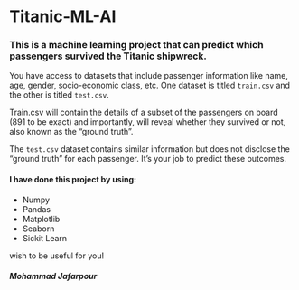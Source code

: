 # Titanic-ML-AI
### This is a machine learning project that can predict which passengers survived the Titanic shipwreck. 

You have access to datasets that include passenger information like name, age, gender, socio-economic class, etc. One dataset is titled `train.csv` and the other is titled `test.csv`.

Train.csv will contain the details of a subset of the passengers on board (891 to be exact) and importantly, will reveal whether they survived or not, also known as the “ground truth”.

The `test.csv` dataset contains similar information but does not disclose the “ground truth” for each passenger. It’s your job to predict these outcomes.

#### I have done this project by using:
* Numpy
* Pandas
* Matplotlib
* Seaborn
* Sickit Learn

wish to be useful for you!

##### Mohammad Jafarpour
